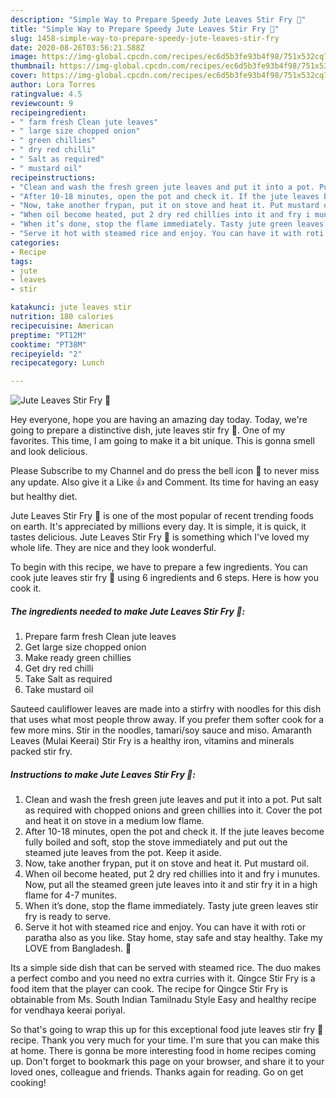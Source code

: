 ```yaml
---
description: "Simple Way to Prepare Speedy Jute Leaves Stir Fry 🍛"
title: "Simple Way to Prepare Speedy Jute Leaves Stir Fry 🍛"
slug: 1458-simple-way-to-prepare-speedy-jute-leaves-stir-fry
date: 2020-08-26T03:56:21.588Z
image: https://img-global.cpcdn.com/recipes/ec6d5b3fe93b4f98/751x532cq70/jute-leaves-stir-fry-🍛-recipe-main-photo.jpg
thumbnail: https://img-global.cpcdn.com/recipes/ec6d5b3fe93b4f98/751x532cq70/jute-leaves-stir-fry-🍛-recipe-main-photo.jpg
cover: https://img-global.cpcdn.com/recipes/ec6d5b3fe93b4f98/751x532cq70/jute-leaves-stir-fry-🍛-recipe-main-photo.jpg
author: Lora Torres
ratingvalue: 4.5
reviewcount: 9
recipeingredient:
- " farm fresh Clean jute leaves"
- " large size chopped onion"
- " green chillies"
- " dry red chilli"
- " Salt as required"
- " mustard oil"
recipeinstructions:
- "Clean and wash the fresh green jute leaves and put it into a pot. Put salt as required with chopped onions and green chillies into it. Cover the pot and heat it on stove in a medium low flame."
- "After 10-18 minutes, open the pot and check it. If the jute leaves become fully boiled and soft, stop the stove immediately and put out the steamed jute leaves from the pot. Keep it aside."
- "Now, take another frypan, put it on stove and heat it. Put mustard oil."
- "When oil become heated, put 2 dry red chillies into it and fry i munutes. Now, put all the steamed green jute leaves into it and stir fry it in a high flame for 4-7 munites."
- "When it’s done, stop the flame immediately. Tasty jute green leaves stir fry is ready to serve."
- "Serve it hot with steamed rice and enjoy. You can have it with roti or paratha also as you like. Stay home, stay safe and stay healthy. Take my LOVE from Bangladesh. 💚"
categories:
- Recipe
tags:
- jute
- leaves
- stir

katakunci: jute leaves stir 
nutrition: 180 calories
recipecuisine: American
preptime: "PT12M"
cooktime: "PT38M"
recipeyield: "2"
recipecategory: Lunch

---
```



![Jute Leaves Stir Fry 🍛](https://img-global.cpcdn.com/recipes/ec6d5b3fe93b4f98/751x532cq70/jute-leaves-stir-fry-🍛-recipe-main-photo.jpg)

Hey everyone, hope you are having an amazing day today. Today, we're going to prepare a distinctive dish, jute leaves stir fry 🍛. One of my favorites. This time, I am going to make it a bit unique. This is gonna smell and look delicious.

Please Subscribe to my Channel and do press the bell icon 🔔 to never miss any update. Also give it a Like 👍 and Comment. Its time for having an easy but healthy diet.

Jute Leaves Stir Fry 🍛 is one of the most popular of recent trending foods on earth. It's appreciated by millions every day. It is simple, it is quick, it tastes delicious. Jute Leaves Stir Fry 🍛 is something which I've loved my whole life. They are nice and they look wonderful.


To begin with this recipe, we have to prepare a few ingredients. You can cook jute leaves stir fry 🍛 using 6 ingredients and 6 steps. Here is how you cook it.

<!--inarticleads1-->

##### The ingredients needed to make Jute Leaves Stir Fry 🍛:

1. Prepare  farm fresh Clean jute leaves
1. Get  large size chopped onion
1. Make ready  green chillies
1. Get  dry red chilli
1. Take  Salt as required
1. Take  mustard oil


Sauteed cauliflower leaves are made into a stirfry with noodles for this dish that uses what most people throw away. If you prefer them softer cook for a few more mins. Stir in the noodles, tamari/soy sauce and miso. Amaranth Leaves (Mulai Keerai) Stir Fry is a healthy iron, vitamins and minerals packed stir fry. 

<!--inarticleads2-->

##### Instructions to make Jute Leaves Stir Fry 🍛:

1. Clean and wash the fresh green jute leaves and put it into a pot. Put salt as required with chopped onions and green chillies into it. Cover the pot and heat it on stove in a medium low flame.
1. After 10-18 minutes, open the pot and check it. If the jute leaves become fully boiled and soft, stop the stove immediately and put out the steamed jute leaves from the pot. Keep it aside.
1. Now, take another frypan, put it on stove and heat it. Put mustard oil.
1. When oil become heated, put 2 dry red chillies into it and fry i munutes. Now, put all the steamed green jute leaves into it and stir fry it in a high flame for 4-7 munites.
1. When it’s done, stop the flame immediately. Tasty jute green leaves stir fry is ready to serve.
1. Serve it hot with steamed rice and enjoy. You can have it with roti or paratha also as you like. Stay home, stay safe and stay healthy. Take my LOVE from Bangladesh. 💚


Its a simple side dish that can be served with steamed rice. The duo makes a perfect combo and you need no extra curries with it. Qingce Stir Fry is a food item that the player can cook. The recipe for Qingce Stir Fry is obtainable from Ms. South Indian Tamilnadu Style Easy and healthy recipe for vendhaya keerai poriyal. 

So that's going to wrap this up for this exceptional food jute leaves stir fry 🍛 recipe. Thank you very much for your time. I'm sure that you can make this at home. There is gonna be more interesting food in home recipes coming up. Don't forget to bookmark this page on your browser, and share it to your loved ones, colleague and friends. Thanks again for reading. Go on get cooking!
